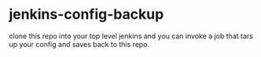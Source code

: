 # jenkins-config-backup
clone this repo into your top level jenkins and you can invoke a job that tars up your config and saves back to this repo.
